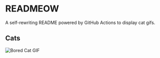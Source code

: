 # READMEOW

A self-rewriting README powered by GitHub Actions to display cat gifs.

## Cats

![Bored Cat GIF](https://media2.giphy.com/media/v1.Y2lkPTlhY2QwMmRhcHkwaHdyeTdsNzFpNm1qN3BldWY0eHZxbmxvM2Q4bnRud2NkOHRtYiZlcD12MV9naWZzX3NlYXJjaCZjdD1n/mlvseq9yvZhba/200.gif)
